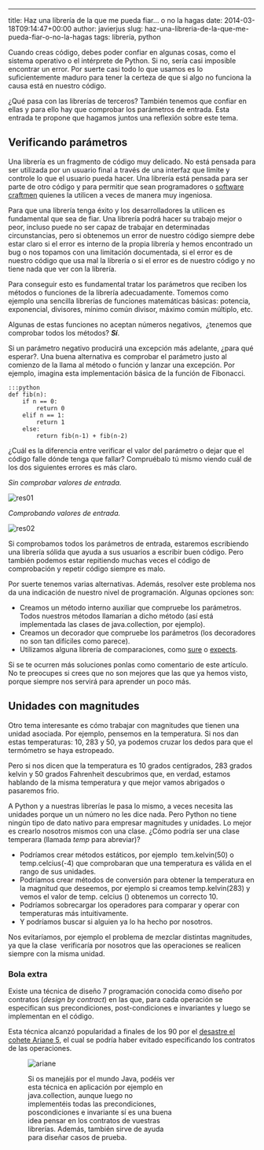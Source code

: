 ---
title: Haz una librería de la que me pueda fiar… o no la hagas
date: 2014-03-18T09:14:47+00:00
author: javierjus
slug: haz-una-libreria-de-la-que-me-pueda-fiar-o-no-la-hagas
tags: librería, python

Cuando creas código, debes poder confiar en algunas cosas, como el sistema operativo o el intérprete de Python. Si no, sería casi imposible encontrar un error. Por suerte casi todo lo que usamos es lo suficientemente maduro para tener la certeza de que si algo no funciona la causa está en nuestro código.

¿Qué pasa con las librerías de terceros? También tenemos que confiar en ellas y para ello hay que comprobar los parámetros de entrada. Esta entrada te propone que hagamos juntos una reflexión sobre este tema.

## Verificando parámetros

Una librería es un fragmento de código muy delicado. No está pensada para ser utilizada por un usuario final a través de una interfaz que limite y controle lo que el usuario pueda hacer. Una librería está pensada para ser parte de otro código y para permitir que sean programadores o [software craftmen](http://manifesto.softwarecraftsmanship.org/ "manifesto softwarecraftsmanship") quienes la utilicen a veces de manera muy ingeniosa.

Para que una librería tenga éxito y los desarrolladores la utilicen es fundamental que sea de fiar. Una librería podrá hacer su trabajo mejor o peor, incluso puede no ser capaz de trabajar en determinadas circunstancias, pero si obtenemos un error de nuestro código siempre debe estar claro si el error es interno de la propia librería y hemos encontrado un bug o nos topamos con una limitación documentada, si el error es de nuestro código que usa mal la librería o si el error es de nuestro código y no tiene nada que ver con la librería.

Para conseguir esto es fundamental tratar los parámetros que reciben los métodos o funciones de la librería adecuadamente. Tomemos como ejemplo una sencilla librerías de funciones matemáticas básicas: potencia, exponencial, divisores, mínimo común divisor, máximo común múltiplo, etc.

Algunas de estas funciones no aceptan números negativos,  ¿tenemos que comprobar todos los métodos? _**Sí**_.

Si un parámetro negativo producirá una excepción más adelante, ¿para qué esperar?. Una buena alternativa es comprobar el parámetro justo al comienzo de la llama al método o función y lanzar una excepción. Por ejemplo, imagina esta implementación básica de la función de Fibonacci.

    :::python
    def fib(n):
        if n == 0:
            return 0
        elif n == 1:
            return 1
        else:
            return fib(n-1) + fib(n-2)

¿Cuál es la diferencia entre verificar el valor del parámetro o dejar que el código falle dónde tenga que fallar? Compruébalo tú mismo viendo cuál de los dos siguientes errores es más claro.

_Sin comprobar valores de entrada._

![res01](https://pybonacci.org/images/2014/03/res01.jpg?w=300)

_Comprobando valores de entrada._

![res02](https://pybonacci.org/images/2014/03/res02.jpg?w=300)

Si comprobamos todos los parámetros de entrada, estaremos escribiendo una librería sólida que ayuda a sus usuarios a escribir buen código. Pero también podemos estar repitiendo muchas veces el código de comprobación y repetir código siempre es malo.

Por suerte tenemos varias alternativas. Además, resolver este problema nos da una indicación de nuestro nivel de programación. Algunas opciones son:

  * Creamos un método interno auxiliar que compruebe los parámetros. Todos nuestros métodos llamarían a dicho método (así está implementada las clases de java.collection, por ejemplo).
  * Creamos un decorador que compruebe los parámetros (los decoradores no son tan difíciles como parece).
  * Utilizamos alguna librería de comparaciones, como [sure](https://github.com/gabrielfalcao/sure "sure") o [expects](https://expects.readthedocs.org/en/0.2.0/ "Expects").

Si se te ocurren más soluciones ponlas como comentario de este artículo. No te preocupes si crees que no son mejores que las que ya hemos visto, porque siempre nos servirá para aprender un poco más.

## Unidades con magnitudes

Otro tema interesante es cómo trabajar con magnitudes que tienen una unidad asociada. Por ejemplo, pensemos en la temperatura. Si nos dan estas temperaturas: 10, 283 y 50, ya podemos cruzar los dedos para que el termómetro se haya estropeado.

Pero si nos dicen que la temperatura es 10 grados centígrados, 283 grados kelvin y 50 grados Fahrenheit descubrimos que, en verdad, estamos hablando de la misma temperatura y que mejor vamos abrigados o pasaremos frio.

A Python y a nuestras librerías le pasa lo mismo, a veces necesita las unidades porque un un número no les dice nada. Pero Python no tiene ningún tipo de dato nativo para empresar magnitudes y unidades. Lo mejor es crearlo nosotros mismos con una clase. ¿Cómo podría ser una clase temperara (llamada _temp_ para abreviar)?

  * Podríamos crear métodos estáticos, por ejemplo  tem.kelvin(50) o temp.celcius(-4) que comprobaran que una temperatura es válida en el rango de sus unidades.
  * Podríamos crear métodos de conversión para obtener la temperatura en la magnitud que deseemos, por ejemplo si creamos temp.kelvin(283) y vemos el valor de temp. celcius () obtenemos un correcto 10.
  * Podríamos sobrecargar los operadores para comparar y operar con temperaturas más intuitivamente.
  * Y podríamos buscar si alguien ya lo ha hecho por nosotros.

Nos evitaríamos, por ejemplo el problema de mezclar distintas magnitudes, ya que la clase  verificaría por nosotros que las operaciones se realicen siempre con la misma unidad.

### Bola extra

Existe una técnica de diseño 7 programación conocida como diseño por contratos (_design by contract_) en las que, para cada operación se especifican sus precondiciones, post-condiciones e invariantes y luego se implementan en el código.

Esta técnica alcanzó popularidad a finales de los 90 por el [desastre el cohete Ariane 5](http://www.around.com/ariane.html "Ariane 5 crashes"), el cual se podría haber evitado especificando los contratos de las operaciones.<figure id="attachment_2268" style="width: 300px" class="wp-caption alignnone">

![ariane](https://pybonacci.org/images/2014/03/ariane_5_self-destruction.jpg?w=300)

Si os manejáis por el mundo Java, podéis ver esta técnica en aplicación por ejemplo en java.collection, aunque luego no implementéis todas las precondiciones, poscondiciones e invariante sí es una buena idea pensar en los contratos de vuestras librerías. Además, también sirve de ayuda para diseñar casos de prueba.
